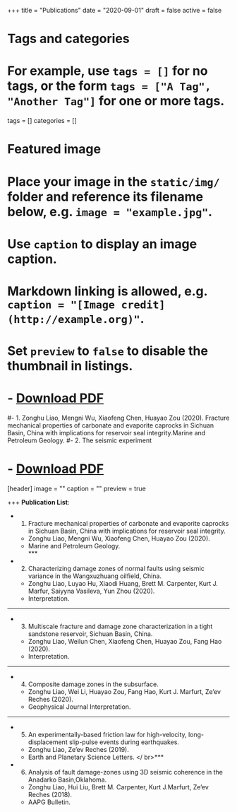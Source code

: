 +++
title = "Publications"
date = "2020-09-01"
draft = false
active = false

# Tags and categories
# For example, use `tags = []` for no tags, or the form `tags = ["A Tag", "Another Tag"]` for one or more tags.
tags = []
categories = []

# Featured image
# Place your image in the `static/img/` folder and reference its filename below, e.g. `image = "example.jpg"`.
# Use `caption` to display an image caption.
#   Markdown linking is allowed, e.g. `caption = "[Image credit](http://example.org)"`.
# Set `preview` to `false` to disable the thumbnail in listings.
#    - <a href="../Lecture 1. Introduction.pdf">Download PDF</a>
#- 1. Zonghu Liao, Mengni Wu, Xiaofeng Chen, Huayao Zou (2020). Fracture mechanical properties of carbonate and evaporite caprocks in Sichuan Basin, China with implications for reservoir seal integrity.Marine and Petroleum Geology.
#- 2. The seismic experiment
#    - <a href="../Lecture 2. The seismic experiment.pdf">Download PDF</a>
[header]
image = ""
caption = ""
preview = true

+++
__Publication List__:

- 1. Fracture mechanical properties of carbonate and evaporite caprocks in Sichuan Basin, China with implications for reservoir seal integrity.
    - Zonghu Liao, Mengni Wu, Xiaofeng Chen, Huayao Zou (2020).
    - Marine and Petroleum Geology.
<br/>***    
- 2. Characterizing damage zones of normal faults using seismic variance in the Wangxuzhuang oilfield, China.
    - Zonghu Liao, Luyao Hu, Xiaodi Huang, Brett M. Carpenter, Kurt J. Marfur, Saiyyna Vasileva, Yun Zhou (2020).
    - Interpretation.
***    
- 3. Multiscale fracture and damage zone characterization in a tight sandstone reservoir, Sichuan Basin, China.
    - Zonghu Liao, Weilun Chen, Xiaofeng Chen, Huayao Zou, Fang Hao (2020).
    - Interpretation.
***    
- 4. Composite damage zones in the subsurface.
    - Zonghu Liao, Wei Li, Huayao Zou, Fang Hao, Kurt J. Marfurt, Ze’ev Reches (2020).
    - Geophysical Journal Interpretation.
***    
- 5. An experimentally-based friction law for high-velocity, long-displacement slip-pulse events during earthquakes.
    - Zonghu Liao, Ze’ev Reches (2019).
    - Earth and Planetary Science Letters.
</ br>***    
- 6. Analysis of fault damage-zones using 3D seismic coherence in the Anadarko Basin,Oklahoma. 
    - Zonghu Liao, Hui Liu, Brett M. Carpenter, Kurt J.Marfurt, Ze’ev Reches (2018).
    - AAPG Bulletin.   



